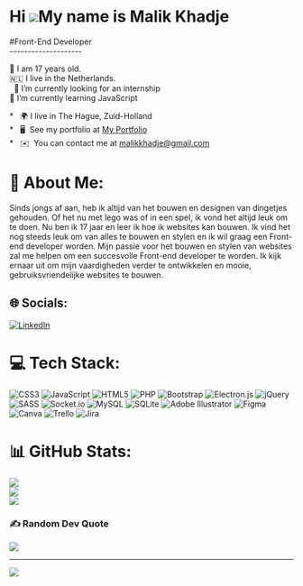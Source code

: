 Hi ![](https://user-images.githubusercontent.com/18350557/176309783-0785949b-9127-417c-8b55-ab5a4333674e.gif)My name is Malik Khadje
======================================================================================================================================

#Front-End Developer <br>
-------------------- 

💯 I am 17 years old. <br>
🇳🇱 I live in the Netherlands. <br> 
🤝 I’m currently looking for an internship <br>
🌱 I’m currently learning JavaScript 


*   🌍 I live in The Hague, Zuid-Holland <br>
*   🖥️  See my portfolio at [My Portfolio](https://87253.stu.sd-lab.nl/Portfolio/Main/) <br>
*   ✉️  You can contact me at [malikkhadje@gmail.com](mailto:malikkhadje@gmail.com) <br>
<!-- *   🧠  I'm currently working on  -->



# 💫 About Me:
Sinds jongs af aan, heb ik altijd van het bouwen en designen van dingetjes gehouden. Of het nu met lego was of in een spel, ik vond het altijd leuk om te doen. Nu ben ik 17 jaar en leer ik hoe ik websites kan bouwen. Ik vind het nog steeds leuk om van alles te bouwen en stylen en ik wil graag een Front-end developer worden. Mijn passie voor het bouwen en stylen van websites zal me helpen om een succesvolle Front-end developer te worden. Ik kijk ernaar uit om mijn vaardigheden verder te ontwikkelen en mooie, gebruiksvriendelijke websites te bouwen.


## 🌐 Socials:
[![LinkedIn](https://img.shields.io/badge/LinkedIn-%230077B5.svg?logo=linkedin&logoColor=white)](https://linkedin.com/in/https://www.linkedin.com/in/malik-khadje-8872a022b/) 

# 💻 Tech Stack:
![CSS3](https://img.shields.io/badge/css3-%231572B6.svg?style=for-the-badge&logo=css3&logoColor=white) ![JavaScript](https://img.shields.io/badge/javascript-%23323330.svg?style=for-the-badge&logo=javascript&logoColor=%23F7DF1E) ![HTML5](https://img.shields.io/badge/html5-%23E34F26.svg?style=for-the-badge&logo=html5&logoColor=white) ![PHP](https://img.shields.io/badge/php-%23777BB4.svg?style=for-the-badge&logo=php&logoColor=white) ![Bootstrap](https://img.shields.io/badge/bootstrap-%23563D7C.svg?style=for-the-badge&logo=bootstrap&logoColor=white) ![Electron.js](https://img.shields.io/badge/Electron-191970?style=for-the-badge&logo=Electron&logoColor=white) ![jQuery](https://img.shields.io/badge/jquery-%230769AD.svg?style=for-the-badge&logo=jquery&logoColor=white) ![SASS](https://img.shields.io/badge/SASS-hotpink.svg?style=for-the-badge&logo=SASS&logoColor=white) ![Socket.io](https://img.shields.io/badge/Socket.io-black?style=for-the-badge&logo=socket.io&badgeColor=010101) ![MySQL](https://img.shields.io/badge/mysql-%2300f.svg?style=for-the-badge&logo=mysql&logoColor=white) ![SQLite](https://img.shields.io/badge/sqlite-%2307405e.svg?style=for-the-badge&logo=sqlite&logoColor=white) ![Adobe Illustrator](https://img.shields.io/badge/adobeillustrator-%23FF9A00.svg?style=for-the-badge&logo=adobeillustrator&logoColor=white) 	![Figma](https://img.shields.io/badge/figma-%23F24E1E.svg?style=for-the-badge&logo=figma&logoColor=white) ![Canva](https://img.shields.io/badge/Canva-%2300C4CC.svg?style=for-the-badge&logo=Canva&logoColor=white) ![Trello](https://img.shields.io/badge/Trello-%23026AA7.svg?style=for-the-badge&logo=Trello&logoColor=white) ![Jira](https://img.shields.io/badge/jira-%230A0FFF.svg?style=for-the-badge&logo=jira&logoColor=white)
# 📊 GitHub Stats:
![](https://github-readme-stats.vercel.app/api?username=MalikKhadje&theme=default&hide_border=false&include_all_commits=false&count_private=false)<br/>
![](https://github-readme-streak-stats.herokuapp.com/?user=MalikKhadje&theme=default&hide_border=false)<br/>
![](https://github-readme-stats.vercel.app/api/top-langs/?username=MalikKhadje&theme=default&hide_border=false&include_all_commits=false&count_private=false&layout=compact)

### ✍️ Random Dev Quote
![](https://quotes-github-readme.vercel.app/api?type=horizontal&theme=light)

---
[![](https://visitcount.itsvg.in/api?id=MalikKhadje&icon=0&color=0)](https://visitcount.itsvg.in)

<!-- Proudly created with GPRM ( https://gprm.itsvg.in ) -->
